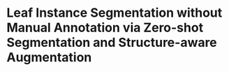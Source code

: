 # Leaf Instance Segmentation without Manual Annotation via Zero-shot Segmentation and Structure-aware Augmentation
